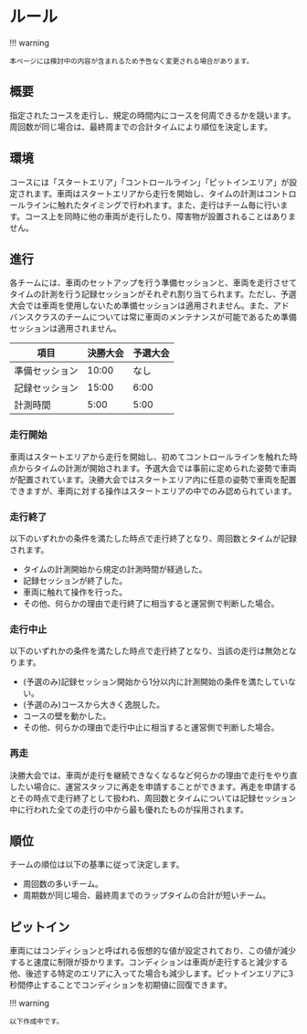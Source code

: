 # ルール

!!! warning

    本ページには検討中の内容が含まれるため予告なく変更される場合があります。

## 概要

指定されたコースを走行し、規定の時間内にコースを何周できるかを競います。周回数が同じ場合は、最終周までの合計タイムにより順位を決定します。

## 環境

コースには「スタートエリア」「コントロールライン」「ピットインエリア」が設定されます。車両はスタートエリアから走行を開始し、タイムの計測はコントロールラインに触れたタイミングで行われます。また、走行はチーム毎に行います。コース上を同時に他の車両が走行したり、障害物が設置されることはありません。

## 進行

各チームには、車両のセットアップを行う準備セッションと、車両を走行させてタイムの計測を行う記録セッションがそれぞれ割り当てられます。ただし、予選大会では車両を使用しないため準備セッションは適用されません。また、アドバンスクラスのチームについては常に車両のメンテナンスが可能であるため準備セッションは適用されません。

| 項目           | 決勝大会 | 予選大会 |
| -------------- | -------- | -------- |
| 準備セッション | 10:00    | なし     |
| 記録セッション | 15:00    | 6:00     |
| 計測時間       | 5:00     | 5:00     |

### 走行開始

車両はスタートエリアから走行を開始し、初めてコントロールラインを触れた時点からタイムの計測が開始されます。予選大会では事前に定められた姿勢で車両が配置されています。決勝大会ではスタートエリア内に任意の姿勢で車両を配置できますが、車両に対する操作はスタートエリアの中でのみ認められています。

### 走行終了

以下のいずれかの条件を満たした時点で走行終了となり、周回数とタイムが記録されます。

- タイムの計測開始から規定の計測時間が経過した。
- 記録セッションが終了した。
- 車両に触れて操作を行った。
- その他、​何らかの理由で走行終了に相当すると運営側で判断した場合。

### 走行中止

以下のいずれかの条件を満たした時点で走行終了となり、当該の走行は無効となります。

- (予選のみ)記録セッション開始から1分以内に計測開始の条件を満たしていない。
- (予選のみ)コースから大きく逸脱した。
- コースの壁を動かした。
- その他、​何らかの理由で走行中止に相当すると運営側で判断した場合。

### 再走

決勝大会では、車両が走行を継続できなくなるなど何らかの理由で走行をやり直したい場合に、運営スタッフに再走を申請することができます。再走を申請するとその時点で走行終了として扱われ、周回数とタイムについては記録セッション中に行われた全ての走行の中から最も優れたものが採用されます。

## 順位

チームの順位は以下の基準に従って決定します。

- 周回数の多いチーム。
- 周期数が同じ場合、​最終周までのラップタイムの合計が短いチーム。

## ピットイン

車両にはコンディションと呼ばれる仮想的な値が設定されており、この値が減少すると速度に制限が掛かります。コンディションは車両が走行すると減少する他、後述する特定のエリアに入ってた場合も減少します。ピットインエリアに3秒間停止することでコンディションを初期値に回復できます。

!!! warning

    以下作成中です。
